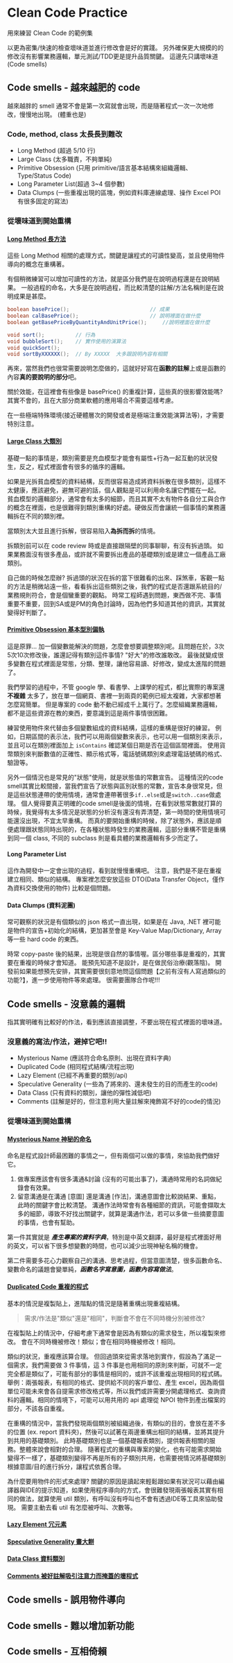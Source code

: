 # Clean Code Practice
用來練習 Clean Code 的範例集

以更為密集/快速的檢查壞味道並進行修改會是好的實踐。
另外確保更大規模的的修改沒有影響業務邏輯，單元測試/TDD更是提升品質關鍵。
這邊先只講壞味道(Code smells)

## Code smells - 越來越肥的 code
越來越胖的 smell 通常不會是第一次寫就會出現，而是隨著程式一次一次地修改，慢慢地出現。
(體重也是)

### Code, method, class 太長長到難改
  * Long Method (超過 5/10 行)
  * Large Class (太多職責，不夠單純)
  * Primitive Obsession (只用 primitive/語言基本結構來組織邏輯、Type/Status Code)
  * Long Parameter List(超過 3~4 個參數)
  * Data Clumps (一些重複出現的區塊，例如資料庫連線處理、操作 Excel POI 有很多固定的寫法)

### 從壞味道到開始重構

#### [Long Method 長方法](/0101_Bloater_LongMethod.md)
  這些 Long Method 相關的處理方式，關鍵是讓程式的可讀性變高，並且使用物件導向的概念在重構著。

  有個稍微練習可以增加可讀性的方法，就是區分我們是在說明過程還是在說明結果。 
  一般過程的命名，大多是在說明過程，而比較清楚的註解/方法名稱則是在說明成果是甚麼。

  ```java
  boolean basePrice();                          // 成果
  boolean calBasePrice();                       // 說明裡面在做什麼
  boolean getBasePriceByQuantityAndUnitPrice();     //說明裡面在做什麼 
  ```
  
  ```java
  void sort();          // 行為
  void bubbleSort();    // 實作使用的演算法
  void quickSort();
  void sortByXXXXXX();  // By XXXXX  大多跟說明內容有相關
  ```

  再來，當然我們也很常需要說明怎麼做的，這就好好寫在**函數的註解**上或是函數的內容**真的要說明的部分**吧。

  關於效能，在這裡會有些像是 basePrice() 的重複計算，這些真的很影響效能嗎?
  其實不會的，且在大部分商業軟體的應用場合不需要這樣考慮。

  在一些極端特殊環境(接近硬體層次的開發或者是極端注重效能演算法等)，才需要特別注意。

#### [Large Class 大類別](/0102_Bloater_LargeClass.md) 

  基礎一點的事情是，類別需要是充血模型才能會有屬性+行為一起互動的狀況發生，反之，程式裡面會有很多的循序的邏輯。

  如果是光拆貧血模型的資料結構，反而很容易造成將資料拆散在很多類別，這樣不太健康，應該避免，避無可避的話，個人觀點是可以利用命名讓它們擺在一起。
  貧血模型的邏輯部分，通常會有太多的細節，而且其實不太有物件各自分工與合作的概念在裡面，也是很難得到類別重構的好處。硬做反而會讓統一個事情的業務邏輯拆在不同的類別裡。

  當類別太大並且進行拆解，很容易陷入**為拆而拆**的情境。

  拆類別前可以在 code review 時或是直接跟隔壁的同事聊聊，有沒有拆過頭。
  如果業務面沒有很多產品，或許就不需要拆出產品的基礎類別或是建立一個產品工廠類別。

  自己做的時候怎麼辦? 拆過頭的狀況在拆的當下很難看的出來、踩煞車，客觀一點的方法是稍微站遠一些，看看拆出這些類別之後，我們的程式是否還跟系統目的/業務規則符合，會是個蠻重要的觀點。
  時常工程師遇到問題，東西做不完、事情重要不重要，回到SA或是PM的角色討論時，因為他們多知道其他的資訊，其實就變得好判斷了。

#### [Primitive Obsession 基本型別偏執](/0103_Bloater_PrimitiveObsession.md)
 
  這是原罪... 加一個變數能解決的問題，怎麼會想要調整類別呢。且問題在於，3次5次10次修改後，誰還記得有類別這件事情? "好大"的修改誰敢改。
  最後就變成很多變數在程式裡面是常態，分類、整理，讓他容易讀、好修改，變成太進階的問題了。
  
  我們學習的過程中，不管 google 學、看書學、上課學的程式，都比實際的專案還 __**不複雜**__ 太多了，放在單一個網頁、書裡一到兩頁的範例已經太複雜，大家都想著怎麼寫簡單。
  但是專案的 code 動不動已經成千上萬行了。怎麼組織業務邏輯，都不是這些資源在教的東西，要意識到這是兩件事情很困難。

  練習使用物件來代替由多個變數組成的資料結構，這樣的重構是很好的練習。
  例如，日期區間的表示法，我們可以用兩個變數來表示，也可以用一個類別來表示，並且可以在類別裡面加上 ``isContains`` 確認某個日期是否在這個區間裡面。
  使用貨幣類別來判斷數值的正確性、顯示格式等，電話號碼類別來處理電話號碼的格式、驗證等。

  另外一個情況也是常見的"狀態"使用，就是狀態值的常數宣告。
  這種情況的code smell其實比較間接，當我們宣告了狀態與區別狀態的常數，宣告本身很常見，但是這些狀態連帶的使用情境，通常會連帶著很多``if..else``或是``switch..case``做處理。
  個人覺得要真正明確的code smell是後面的情境，在看到狀態常數就打算的時候，我覺得有太多情況是狀態的分析沒有還沒有弄清楚，第一時間的使用情境可能還沒出現，不宜太早重構。
  而真的要開始重構的時候，除了狀態外，應該是順便處理跟狀態同時出現的，在各種狀態時發生的業務邏輯，這部分重構不管是重構到同一個 class, 不同的 subclass 則是看具體的業務邏輯有多少而定了。

#### Long Parameter List

  這作為開發中一定會出現的過程，看到就慢慢重構吧。
  注意，我們是不是在重複建立相同、類似的結構。
  專案裡怎麼安放這些 DTO(Data Transfer Object，僅作為資料交換使用的物件) 比較是個問題。

#### Data Clumps (資料泥團)

  常可觀察的狀況是有個類似的 json 格式一直出現，如果是在 Java, .NET 裡可能是物件的宣告+初始化的結構，更加甚至會是 Key-Value Map/Dictionary, Array 等一些 hard code 的東西。 

  時常 copy-paste 後的結果，出現是很自然的事情喔。區分哪些事是重複的，其實要在重複的時候才會知道。
  能預先知道不是設計，是在做民俗治療(觀落陰)。
  開發前如果能想預先安排，其實需要很刻意地問這個問題【之前有沒有人寫過類似的功能?】，進一步使用物件等來處理。
  很需要團隊合作呢!!! 

## Code smells - 沒意義的邏輯

指其實明確有比較好的作法，看到應該直接調整，不要出現在程式裡面的壞味道。

### 沒意義的寫法/作法，避掉它吧!!
  * Mysterious Name (應該符合命名原則、出現在資料字典)
  * Duplicated Code (相同程式結構/流程出現)
  * Lazy Element (已經不再重要的類別/api)
  * Speculative Generality (一些為了將來的、還未發生的目的而產生的code)
  * Data Class (只有資料的類別，讓他的彈性減低吧)
  * Comments (註解是好的，但注意利用大量註解來掩飾寫不好的code的情況)

### 從壞味道到開始重構

#### [Mysterious Name 神秘的命名]()

命名是程式設計師最困難的事情之一，但有兩個可以做的事情，來協助我們做好它。

1. 做專案應該會有很多溝通&討論 (沒有的可能出事了)，溝通時常用的名詞做紀錄會有效果。
2. 留意溝通是在溝通 [意圖] 還是溝通 [作法]，溝通意圖會比較說結果、重點，此時的關鍵字會比較清楚。 溝通作法時常會有各種細節的資訊，可能會擷取太多的細節，導致不好找出關鍵字，就算是溝通作法，若可以多做一些摘要意圖的事情，也會有幫助。

第一件其實就是 **_產生專案的資料字典_**，特別是中英文翻譯，最好是程式裡面好用的英文，可以省下很多想變數的時間，也可以減少出現神秘名稱的機會。

第二件需要多花心力觀察自己的溝通、思考過程，但當意圖清楚，很多函數命名、變數命名的議題會變單純，**_函數名字寫意圖，函數內容寫做法_**。

#### [Duplicated Code 重複的程式](#)

基本的情況是複製貼上，進階點的情況是隨著重構出現重複結構。

> 需求/作法是"類似"還是"相同"，判斷會不會在不同時機分別被修改?

在複製貼上的情況中，仔細考慮下通常會是因為有類似的需求發生，所以複製來修改。 會在不同時機被修改！類似；會在相同時機被修改！相同。

類似的狀況，重複應該算合理。 但回過頭來從需求落地到實作，假設為了滿足一個需求，我們需要做 3 件事情，這 3 件事是也用相同的原則來判斷，可就不一定完全都是類似了，可能有部分的事情是相同的，或許不該重複出現相同的程式碼。舉例：兩張報表，有相同的格式、提供給不同的客戶單位、產生 excel，因為兩個單位可能未來會各自提需求修改格式等，所以我們或許需要分開處理格式、查詢資料的邏輯。相同的情境下，可能可以用共用的 api 處理從 NPOI 物件到產出檔案的部分，不該各自重複。

在重構的情況中，當我們發現兩個類別被組織過後，有類似的目的，會放在差不多的位置 (ex. report 資料夾)，然後可以試著在兩邊重構出相同的結構，並將其提升到共用的基礎類別。
此時基礎類別也是一個基礎報表類別，提供報表相關的服務。整體來說會相對的合理。
隨著程式的重構與專案的變化，也有可能需求開始變得不一樣了，基礎類別變得不再是所有的子類別共用，也需要視情況將基礎類別根據意圖/目的進行拆分，讓程式依舊合理。

為什麼要用物件的形式來處理? 關鍵的原因是讀起來輕鬆跟如果有狀況可以藉由編譯器與IDE的提示知道，如果使用程序導向的方式，會很難發現兩張報表其實有相同的做法，就算使用 util 類別，有呼叫沒有呼叫也不會有透過IDE等工具來協助發現。 需要主動去看 util 有怎麼被呼叫、次數等。

#### [Lazy Element 冗元素]()
#### [Speculative Generality 畫大餅]()
#### [Data Class 資料類別]()
#### [Comments 被好註解吸引注意力而掩蓋的壞程式]()

## Code smells - 誤用物件導向

## Code smells - 難以增加新功能

## Code smells - 互相倚賴
